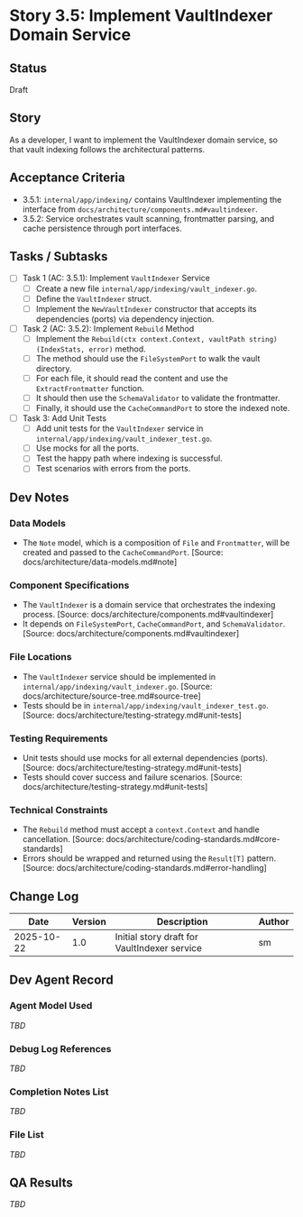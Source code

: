 # Story 3.5: Implement VaultIndexer Domain Service

## Status

Draft

## Story

As a developer, I want to implement the VaultIndexer domain service, so that vault indexing follows the architectural patterns.

## Acceptance Criteria

- 3.5.1: `internal/app/indexing/` contains VaultIndexer implementing the interface from `docs/architecture/components.md#vaultindexer`.
- 3.5.2: Service orchestrates vault scanning, frontmatter parsing, and cache persistence through port interfaces.

## Tasks / Subtasks

- [ ] Task 1 (AC: 3.5.1): Implement `VaultIndexer` Service
  - [ ] Create a new file `internal/app/indexing/vault_indexer.go`.
  - [ ] Define the `VaultIndexer` struct.
  - [ ] Implement the `NewVaultIndexer` constructor that accepts its dependencies (ports) via dependency injection.
- [ ] Task 2 (AC: 3.5.2): Implement `Rebuild` Method
  - [ ] Implement the `Rebuild(ctx context.Context, vaultPath string) (IndexStats, error)` method.
  - [ ] The method should use the `FileSystemPort` to walk the vault directory.
  - [ ] For each file, it should read the content and use the `ExtractFrontmatter` function.
  - [ ] It should then use the `SchemaValidator` to validate the frontmatter.
  - [ ] Finally, it should use the `CacheCommandPort` to store the indexed note.
- [ ] Task 3: Add Unit Tests
  - [ ] Add unit tests for the `VaultIndexer` service in `internal/app/indexing/vault_indexer_test.go`.
  - [ ] Use mocks for all the ports.
  - [ ] Test the happy path where indexing is successful.
  - [ ] Test scenarios with errors from the ports.

## Dev Notes

### Data Models
- The `Note` model, which is a composition of `File` and `Frontmatter`, will be created and passed to the `CacheCommandPort`. [Source: docs/architecture/data-models.md#note]

### Component Specifications
- The `VaultIndexer` is a domain service that orchestrates the indexing process. [Source: docs/architecture/components.md#vaultindexer]
- It depends on `FileSystemPort`, `CacheCommandPort`, and `SchemaValidator`. [Source: docs/architecture/components.md#vaultindexer]

### File Locations
- The `VaultIndexer` service should be implemented in `internal/app/indexing/vault_indexer.go`. [Source: docs/architecture/source-tree.md#source-tree]
- Tests should be in `internal/app/indexing/vault_indexer_test.go`. [Source: docs/architecture/testing-strategy.md#unit-tests]

### Testing Requirements
- Unit tests should use mocks for all external dependencies (ports). [Source: docs/architecture/testing-strategy.md#unit-tests]
- Tests should cover success and failure scenarios. [Source: docs/architecture/testing-strategy.md#unit-tests]

### Technical Constraints
- The `Rebuild` method must accept a `context.Context` and handle cancellation. [Source: docs/architecture/coding-standards.md#core-standards]
- Errors should be wrapped and returned using the `Result[T]` pattern. [Source: docs/architecture/coding-standards.md#error-handling]

## Change Log

| Date       | Version | Description                                    | Author |
| ---------- | ------- | ---------------------------------------------- | ------ |
| 2025-10-22 | 1.0     | Initial story draft for VaultIndexer service   | sm     |

## Dev Agent Record

### Agent Model Used

_TBD_

### Debug Log References

_TBD_

### Completion Notes List

_TBD_

### File List

_TBD_

## QA Results

_TBD_
